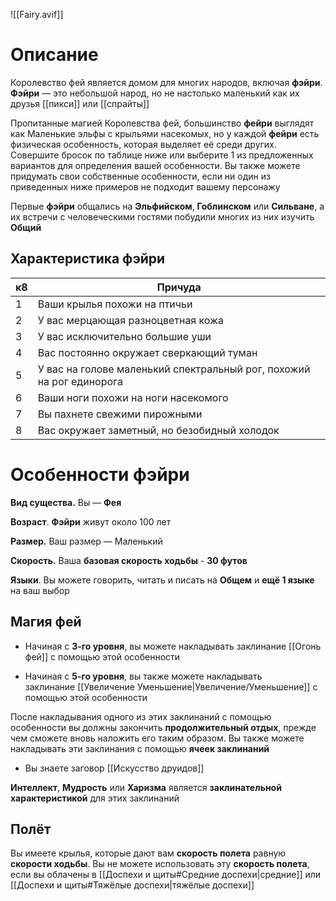![[Fairy.avif]]
# Описание

Королевство фей является домом для многих народов, включая **фэйри**. **Фэйри** — это небольшой народ, но не настолько маленький как их друзья [[пикси]] или [[спрайты]]

Пропитанные магией Королевства фей, большинство **фейри** выглядят как Маленькие эльфы с крыльями насекомых, но у каждой **фейри** есть физическая особенность, которая выделяет её среди других. Совершите бросок по таблице ниже или выберите 1 из предложенных вариантов для определения вашей особенности. Вы также можете придумать свои собственные особенности, если ни один из приведенных ниже примеров не подходит вашему персонажу

Первые **фэйри** общались на **Эльфийском**, **Гоблинском** или **Сильване**, а их встречи с человеческими гостями побудили многих из них изучить **Общий**

## Характеристика фэйри

| к8  | Причуда                                                              |
| --- | -------------------------------------------------------------------- |
| 1   | Ваши крылья похожи на птичьи                                         |
| 2   | У вас мерцающая разноцветная кожа                                    |
| 3   | У вас исключительно большие уши                                      |
| 4   | Вас постоянно окружает сверкающий туман                              |
| 5   | У вас на голове маленький спектральный рог, похожий на рог единорога |
| 6   | Ваши ноги похожи на ноги насекомого                                  |
| 7   | Вы пахнете свежими пирожными                                         |
| 8   | Вас окружает заметный, но безобидный холодок                         |
# Особенности фэйри

**Вид существа.** Вы — **Фея**

**Возраст**. **Фэйри** живут около 100 лет

**Размер.** Ваш размер — Маленький

**Скорость.** Ваша **базовая скорость ходьбы** - **30 футов**

**Языки**. Вы можете говорить, читать и писать на **Общем** и **ещё 1 языке** на ваш выбор

## Магия фей

- Начиная с **3-го уровня**, вы можете накладывать заклинание [[Огонь фей]] с помощью этой особенности 

- Начиная с **5-го уровня**, вы также можете накладывать заклинание [[Увеличение Уменьшение|Увеличение/Уменьшение]] с помощью этой особенности

После накладывания одного из этих заклинаний с помощью особенности вы должны закончить **продолжительный отдых**, прежде чем сможете вновь наложить его таким образом. Вы также можете накладывать эти заклинания с помощью **ячеек заклинаний**

- Вы знаете заговор [[Искусство друидов]]

**Интеллект**, **Мудрость** или **Харизма** является **заклинательной характеристикой** для этих заклинаний 

## Полёт

Вы имеете крылья, которые дают вам **скорость полета** равную **скорости ходьбы**. Вы не можете использовать эту **скорость полета**, если вы облачены в [[Доспехи и щиты#Средние доспехи|средние]] или [[Доспехи и щиты#Тяжёлые доспехи|тяжёлые доспехи]]